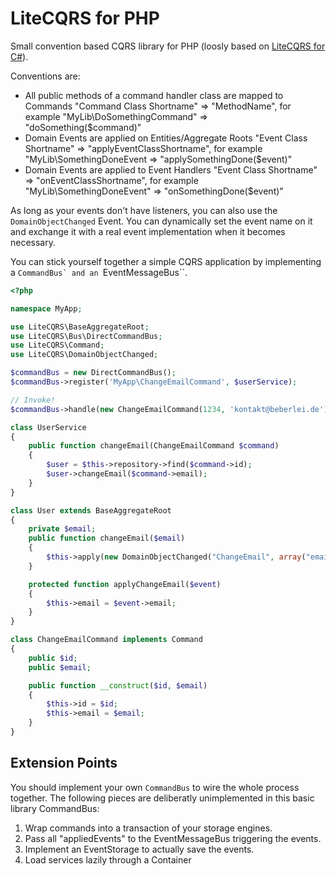 # LiteCQRS for PHP

Small convention based CQRS library for PHP (loosly based on [LiteCQRS for C#](https://github.com/danielwertheim/LiteCQRS)).

Conventions are:

* All public methods of a command handler class are mapped to Commands "Command Class Shortname" => "MethodName", for example "MyLib\DoSomethingCommand" => "doSomething($command)"
* Domain Events are applied on Entities/Aggregate Roots "Event Class Shortname" => "applyEventClassShortname", for example "MyLib\SomethingDoneEvent => "applySomethingDone($event)"
* Domain Events are applied to Event Handlers "Event Class Shortname" => "onEventClassShortname", for example "MyLib\SomethingDoneEvent" => "onSomethingDone($event)"

As long as your events don't have listeners, you can also use the ``DomainObjectChanged`` Event. You can dynamically set the event name on it and exchange it with a real event implementation when it becomes necessary.

You can stick yourself together a simple CQRS application by implementing a ``CommandBus` and an ``EventMessageBus``.

```php
<?php

namespace MyApp;

use LiteCQRS\BaseAggregateRoot;
use LiteCQRS\Bus\DirectCommandBus;
use LiteCQRS\Command;
use LiteCQRS\DomainObjectChanged;

$commandBus = new DirectCommandBus();
$commandBus->register('MyApp\ChangeEmailCommand', $userService);

// Invoke!
$commandBus->handle(new ChangeEmailCommand(1234, 'kontakt@beberlei.de'));

class UserService
{
    public function changeEmail(ChangeEmailCommand $command)
    {
        $user = $this->repository->find($command->id);
        $user->changeEmail($command->email);
    }
}

class User extends BaseAggregateRoot
{
    private $email;
    public function changeEmail($email)
    {
        $this->apply(new DomainObjectChanged("ChangeEmail", array("email" => $email)));
    }

    protected function applyChangeEmail($event)
    {
        $this->email = $event->email;
    }
}

class ChangeEmailCommand implements Command
{
    public $id;
    public $email;

    public function __construct($id, $email)
    {
        $this->id = $id;
        $this->email = $email;
    }
}
```

## Extension Points

You should implement your own ``CommandBus`` to wire the whole process together. The following pieces
are deliberatly unimplemented in this basic library CommandBus:

1. Wrap commands into a transaction of your storage engines.
2. Pass all "appliedEvents" to the EventMessageBus triggering the events.
3. Implement an EventStorage to actually save the events.
4. Load services lazily through a Container

